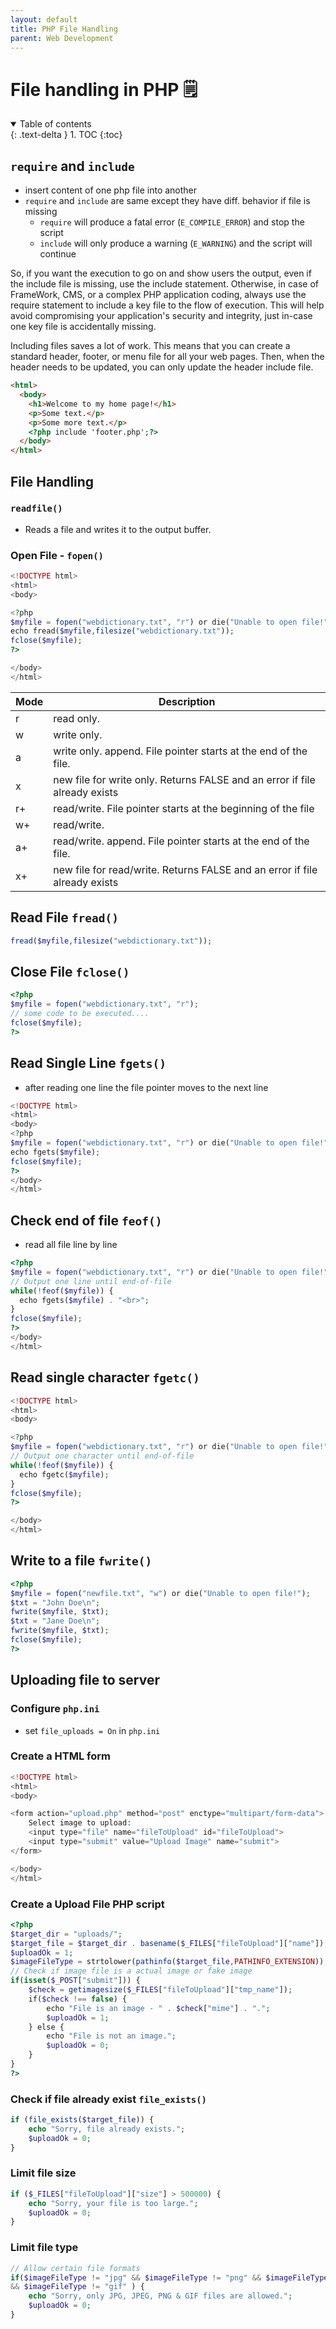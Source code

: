 ```yaml
---
layout: default
title: PHP File Handling
parent: Web Development
---
```


# File handling in PHP 🗒

<details open markdown="block">
  <summary>
    Table of contents
  </summary>
  {: .text-delta }
1. TOC
{:toc}
</details>

## `require` and `include`

- insert content of one php file into another
- `require` and `include` are same except they have diff. behavior if file is
  missing
  - `require` will produce a fatal error (`E_COMPILE_ERROR`) and stop the script
  - `include` will only produce a warning (`E_WARNING`) and the script will
    continue

So, if you want the execution to go on and show users the output, even if the
include file is missing, use the include statement. Otherwise, in case of
FrameWork, CMS, or a complex PHP application coding, always use the require
statement to include a key file to the flow of execution. This will help avoid
compromising your application's security and integrity, just in-case one key
file is accidentally missing.

Including files saves a lot of work. This means that you can create a standard
header, footer, or menu file for all your web pages. Then, when the header needs
to be updated, you can only update the header include file.

```html
<html>
  <body>
    <h1>Welcome to my home page!</h1>
    <p>Some text.</p>
    <p>Some more text.</p>
    <?php include 'footer.php';?>
  </body>
</html>
```

## File Handling

### `readfile()`

- Reads a file and writes it to the output buffer.

### Open File - `fopen()`

```php
<!DOCTYPE html>
<html>
<body>

<?php
$myfile = fopen("webdictionary.txt", "r") or die("Unable to open file!");
echo fread($myfile,filesize("webdictionary.txt"));
fclose($myfile);
?>

</body>
</html>
```

| Mode | Description                                                                |
| ---- | -------------------------------------------------------------------------- |
| r    | read only.                                                                 |
| w    | write only.                                                                |
| a    | write only. append. File pointer starts at the end of the file.            |
| x    | new file for write only. Returns FALSE and an error if file already exists |
| r+   | read/write. File pointer starts at the beginning of the file               |
| w+   | read/write.                                                                |
| a+   | read/write. append. File pointer starts at the end of the file.            |
| x+   | new file for read/write. Returns FALSE and an error if file already exists |


## Read File `fread()`

```php
fread($myfile,filesize("webdictionary.txt"));
```

## Close File `fclose()`

```php
<?php
$myfile = fopen("webdictionary.txt", "r");
// some code to be executed....
fclose($myfile);
?>
```

## Read Single Line `fgets()`

- after reading one line the file pointer moves to the next line

```php
<!DOCTYPE html>
<html>
<body>
<?php
$myfile = fopen("webdictionary.txt", "r") or die("Unable to open file!");
echo fgets($myfile);
fclose($myfile);
?>
</body>
</html>
```

## Check end of file `feof()`

- read all file line by line

```php
<?php
$myfile = fopen("webdictionary.txt", "r") or die("Unable to open file!");
// Output one line until end-of-file
while(!feof($myfile)) {
  echo fgets($myfile) . "<br>";
}
fclose($myfile);
?>
</body>
</html>
```

## Read single character `fgetc()`

```php
<!DOCTYPE html>
<html>
<body>

<?php
$myfile = fopen("webdictionary.txt", "r") or die("Unable to open file!");
// Output one character until end-of-file
while(!feof($myfile)) {
  echo fgetc($myfile);
}
fclose($myfile);
?>

</body>
</html>
```

## Write to a file `fwrite()`

```php
<?php
$myfile = fopen("newfile.txt", "w") or die("Unable to open file!");
$txt = "John Doe\n";
fwrite($myfile, $txt);
$txt = "Jane Doe\n";
fwrite($myfile, $txt);
fclose($myfile);
?>
```

## Uploading file to server

### Configure `php.ini`

- set `file_uploads = On` in `php.ini`

### Create a HTML form

```php
<!DOCTYPE html>
<html>
<body>

<form action="upload.php" method="post" enctype="multipart/form-data">
    Select image to upload:
    <input type="file" name="fileToUpload" id="fileToUpload">
    <input type="submit" value="Upload Image" name="submit">
</form>

</body>
</html>
```

### Create a Upload File PHP script

```php
<?php
$target_dir = "uploads/";
$target_file = $target_dir . basename($_FILES["fileToUpload"]["name"]);
$uploadOk = 1;
$imageFileType = strtolower(pathinfo($target_file,PATHINFO_EXTENSION));
// Check if image file is a actual image or fake image
if(isset($_POST["submit"])) {
    $check = getimagesize($_FILES["fileToUpload"]["tmp_name"]);
    if($check !== false) {
        echo "File is an image - " . $check["mime"] . ".";
        $uploadOk = 1;
    } else {
        echo "File is not an image.";
        $uploadOk = 0;
    }
}
?>
```

### Check if file already exist `file_exists()`

```php
if (file_exists($target_file)) {
    echo "Sorry, file already exists.";
    $uploadOk = 0;
}
```

### Limit file size

```php
if ($_FILES["fileToUpload"]["size"] > 500000) {
    echo "Sorry, your file is too large.";
    $uploadOk = 0;
}
```

### Limit file type

```php
// Allow certain file formats
if($imageFileType != "jpg" && $imageFileType != "png" && $imageFileType != "jpeg"
&& $imageFileType != "gif" ) {
    echo "Sorry, only JPG, JPEG, PNG & GIF files are allowed.";
    $uploadOk = 0;
}
```